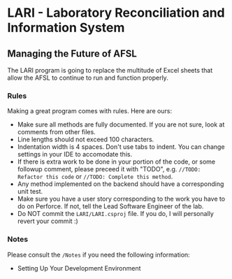 <h1>LARI - Laboratory Reconciliation and Information System</h1>
<h2>Managing the Future of AFSL</h2>
<p>The LARI program is going to replace the multitude of Excel sheets that allow the AFSL to continue to run and function properly.

<h3>Rules</h3>
<p>Making a great program comes with rules. Here are ours:
<ul>
    <li>Make sure all methods are fully documented. If you are not sure, look at comments from other files.</li>
    <li>Line lengths should not exceed 100 characters.</li>
    <li>Indentation width is 4 spaces. Don't use tabs to indent. You can change settings in your IDE to accomodate this.</li>
    <li>If there is extra work to be done in your portion of the code, or some followup comment, please preceed it with "TODO", e.g. <code>//TODO: Refactor this code</code> or <code>//TODO: Complete this method</code>.
    <li>Any method implemented on the backend should have a corresponding unit test.</li>
    <li>Make sure you have a user story corresponding to the work you have to do on Perforce. If not, tell the Lead Software Engineer of the lab.</li>
    <li>Do NOT commit the <code>LARI/LARI.csproj</code> file. If you do, I will personally revert your commit :)</li>
</ul>

<h3>Notes</h3>
Please consult the <code>/Notes</code> if you need the following information:
<ul>
    <li>Setting Up Your Development Environment</li>
</ul>